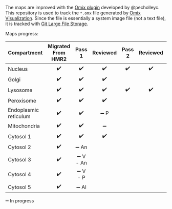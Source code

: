 The maps are improved with the [Omix plugin](https://github.com/SysBioChalmers/OMIX_plugin) developed by @pecholleyc.  
This repository is used to track the `*.omx` file generated by [Omix Visualization](https://www.omix-visualization.com). Since the file is essentially a system image file (not a text file), it is tracked with [Git Large File Storage](https://git-lfs.github.com/).

Maps progress:

| Compartment | Migrated From HMR2 | Pass 1 | Reviewed | Pass 2 | Reviewed | Pass 3 | Reviewed | Done  |
| ----------- | :----------------: | :----: | :------: | :----: | :------: | :----: | :------: | :---: |
| Nucleus     | :heavy_check_mark: | :heavy_check_mark: | :heavy_check_mark: | :heavy_check_mark: | :heavy_check_mark: | | |  :heavy_check_mark: |
| Golgi       | :heavy_check_mark: | :heavy_check_mark:      | :heavy_check_mark:       | | | | | :heavy_check_mark: |
| Lysosome    | :heavy_check_mark: | :heavy_check_mark:      | :heavy_check_mark:       | :heavy_check_mark:    | :heavy_check_mark: | | | :heavy_check_mark: |
| Peroxisome  | :heavy_check_mark: | :heavy_check_mark: | :heavy_check_mark: | | | | | :heavy_check_mark: |
| Endoplasmic reticulum  | :heavy_check_mark: |  :heavy_check_mark: |  :heavy_minus_sign: P | | | | | |
| Mitochondria | :heavy_check_mark:| :heavy_check_mark: | :heavy_minus_sign: | | | | | |
| Cytosol 1   | :heavy_check_mark: | :heavy_check_mark: | :heavy_check_mark: | | | | | :heavy_check_mark: |
| Cytosol 2   | :heavy_check_mark: | :heavy_minus_sign: An| | | | | | |
| Cytosol 3   | :heavy_check_mark: | :heavy_minus_sign: V - An | | | | | | |
| Cytosol 4   | :heavy_check_mark: | :heavy_minus_sign: V - P | | | | | | |
| Cytosol 5   | :heavy_check_mark: | :heavy_minus_sign: Al | | | | | | |

:heavy_minus_sign:  In progress
